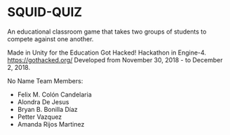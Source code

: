 # SQUID-QUIZ
An educational classroom game that takes two groups of students to compete against one another. 

Made in Unity for the Education Got Hacked! Hackathon in Engine-4. https://gothacked.org/
Developed from November 30, 2018 - to December 2, 2018.

No Name Team Members:
- Felix M. Colón Candelaria
- Alondra De Jesus
- Bryan B. Bonilla Díaz
- Petter Vazquez
- Amanda Rijos Martinez
